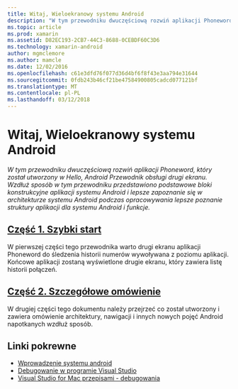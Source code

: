 ```yaml
---
title: Witaj, Wieloekranowy systemu Android
description: "W tym przewodniku dwuczęściową rozwiń aplikacji Phoneword, który został utworzony w Hello, Android Przewodnik obsługi drugi ekranu. Wzdłuż sposób w tym przewodniku przedstawiono podstawowe bloki konstrukcyjne aplikacji systemu Android i lepsze zapoznanie się w architekturze systemu Android podczas opracowywania lepsze poznanie struktury aplikacji dla systemu Android i funkcje."
ms.topic: article
ms.prod: xamarin
ms.assetid: D82EC193-2CB7-44C3-8688-0CEBDF60C3D6
ms.technology: xamarin-android
author: mgmclemore
ms.author: mamcle
ms.date: 12/02/2016
ms.openlocfilehash: c61e3dfd76f077d36d4bf6f8f43e3aa794e31644
ms.sourcegitcommit: 0fdb243b46cf21be47584900805cadcd077121bf
ms.translationtype: MT
ms.contentlocale: pl-PL
ms.lasthandoff: 03/12/2018
---
```

# <a name="hello-android-multiscreen"></a>Witaj, Wieloekranowy systemu Android

_W tym przewodniku dwuczęściową rozwiń aplikacji Phoneword, który został utworzony w Hello, Android Przewodnik obsługi drugi ekranu. Wzdłuż sposób w tym przewodniku przedstawiono podstawowe bloki konstrukcyjne aplikacji systemu Android i lepsze zapoznanie się w architekturze systemu Android podczas opracowywania lepsze poznanie struktury aplikacji dla systemu Android i funkcje._

##  <a name="part-1-quickstartandroidget-startedhello-android-multiscreenhello-android-multiscreen-quickstartmd"></a>[Część 1. Szybki start](~/android/get-started/hello-android-multiscreen/hello-android-multiscreen-quickstart.md)

W pierwszej części tego przewodnika warto drugi ekranu aplikacji Phoneword do śledzenia historii numerów wywoływana z poziomu aplikacji. Końcowe aplikacji zostaną wyświetlone drugie ekranu, który zawiera listę historii połączeń.

##  <a name="part-2-deep-diveandroidget-startedhello-android-multiscreenhello-android-multiscreen-deepdivemd"></a>[Część 2. Szczegółowe omówienie](~/android/get-started/hello-android-multiscreen/hello-android-multiscreen-deepdive.md)

W drugiej części tego dokumentu należy przejrzeć co został utworzony i zawiera omówienie architektury, nawigacji i innych nowych pojęć Android napotkanych wzdłuż sposób.


## <a name="related-links"></a>Linki pokrewne

- [Wprowadzenie systemu android](http://developer.android.com/training/index.html)
- [Debugowanie w programie Visual Studio](http://msdn.microsoft.com/en-us/library/k0k771bt%28v=vs.90%29.aspx)
- [Visual Studio for Mac przepisami - debugowania](https://developer.xamarin.com/recipes/cross-platform/ide/debugging/)
